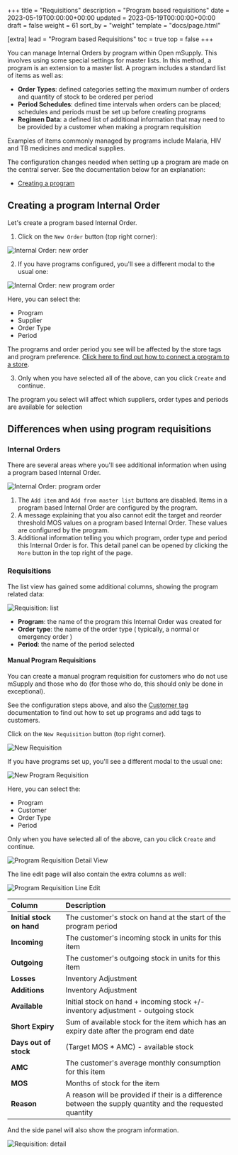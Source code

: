 +++
title = "Requisitions"
description = "Program based requisitions"
date = 2023-05-19T00:00:00+00:00
updated = 2023-05-19T00:00:00+00:00
draft = false
weight = 61
sort_by = "weight"
template = "docs/page.html"

[extra]
lead = "Program based Requisitions"
toc = true
top = false
+++

You can manage Internal Orders by program within Open mSupply. This involves using some special settings for master lists. In this method, a program is an extension to a master list. A program includes a standard list of items as well as:

- **Order Types**: defined categories setting the maximum number of orders and quantity of stock to be ordered per period
- **Period Schedules**: defined time intervals when orders can be placed; schedules and periods must be set up before creating programs
- **Regimen Data**: a defined list of additional information that may need to be provided by a customer when making a program requisition

Examples of items commonly managed by programs include Malaria, HIV and TB medicines and medical supplies.

The configuration changes needed when setting up a program are made on the central server. See the documentation below for an explanation:

- [Creating a program](https://docs.msupply.org.nz/items:programs#creating_a_program)

## Creating a program Internal Order

Let's create a program based Internal Order.

1. Click on the `New Order` button (top right corner):

![Internal Order: new order](/docs/replenishment/images/intord_newreqbutton.png)

2. If you have programs configured, you'll see a different modal to the usual one:

![Internal Order: new program order](/docs/programs/images/new_internal_order.png)

Here, you can select the:

- Program
- Supplier
- Order Type
- Period

The programs and order period you see will be affected by the store tags and program preference. [Click here to find out how to connect a program to a store](https://docs.msupply.org.nz/items:programs#connecting_a_program_to_a_store).

3. Only when you have selected all of the above, can you click `Create` and continue.

<div class="note">The program you select will affect which suppliers, order types and periods are available for selection</div>

## Differences when using program requisitions

### Internal Orders

There are several areas where you'll see additional information when using a program based Internal Order.

![Internal Order: program order](/docs/programs/images/internal_order_detail.png)

1. The `Add item` and `Add from master list` buttons are disabled. Items in a program based Internal Order are configured by the program.
2. A message explaining that you also cannot edit the target and reorder threshold MOS values on a program based Internal Order. These values are configured by the program.
3. Additional information telling you which program, order type and period this Internal Order is for. This detail panel can be opened by clicking the `More` button in the top right of the page.

### Requisitions

The list view has gained some additional columns, showing the program related data:

![Requisition: list](/docs/programs/images/requisition-list.png)

- **Program**: the name of the program this Internal Order was created for
- **Order type**: the name of the order type ( typically, a normal or emergency order )
- **Period**: the name of the period selected

#### Manual Program Requisitions

You can create a manual program requisition for customers who do not use mSupply
and those who do (for those who do, this should only be done in exceptional).

See the configuration steps above, and also the [Customer
tag](https://docs.msupply.org.nz/names:adding_and_editing#tags_tab)
documentation to find out how to set up programs and add tags to customers.

Click on the `New Requisition` button (top right corner).

![New Requisition](/docs/programs/images/add_requisition_button.png)

If you have programs set up, you'll see a different modal to the usual one:

![New Program Requisition](/docs/programs/images/add_program_requisition.png)

Here, you can select the:

- Program
- Customer
- Order Type
- Period

Only when you have selected all of the above, can you click `Create` and
continue.

![Program Requisition Detail
View](/docs/programs/images/program_requisition_detail_view.gif)

The line edit page will also contain the extra columns as well:

![Program Requisition Line
Edit](/docs/programs/images/program_requisition_line_edit.png)

| Column                    | Description                                                                                               |
| :------------------------ | :-------------------------------------------------------------------------------------------------------- |
| **Initial stock on hand** | The customer's stock on hand at the start of the program period                                           |
| **Incoming**              | The customer's incoming stock in units for this item                                                      |
| **Outgoing**              | The customer's outgoing stock in units for this item                                                      |
| **Losses**                | Inventory Adjustment                                                                                      |
| **Additions**             | Inventory Adjustment                                                                                      |
| **Available**             | Initial stock on hand + incoming stock +/- inventory adjustment - outgoing stock                          |
| **Short Expiry**          | Sum of available stock for the item which has an expiry date after the program end date                   |
| **Days out of stock**     | (Target MOS \* AMC) - available stock                                                                     |
| **AMC**                   | The customer's average monthly consumption for this item                                                  |
| **MOS**                   | Months of stock for the item                                                                              |
| **Reason**                | A reason will be provided if their is a difference between the supply quantity and the requested quantity |

And the side panel will also show the program information.

![Requisition: detail](/docs/programs/images/requisition-detail.png)

